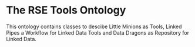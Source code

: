 # The RSE Tools Ontology

This ontology contains classes to descibe Little Minions as Tools, Linked Pipes a Workflow for Linked Data Tools and Data Dragons as Repository for Linked Data.
